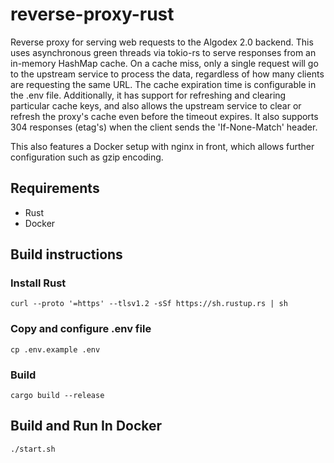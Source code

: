 # reverse-proxy-rust

Reverse proxy for serving web requests to the Algodex 2.0 backend. This uses asynchronous green threads via tokio-rs to serve responses from an in-memory HashMap cache. On a cache miss, only a single request will go to the upstream service to process the data, regardless of how many clients are requesting the same URL. The cache expiration time is configurable in the .env file. Additionally, it has support for refreshing and clearing particular cache keys, and also allows the upstream service to clear or refresh the proxy's cache even before the timeout expires. It also supports 304 responses (etag's) when the client sends the 'If-None-Match' header.

This also features a Docker setup with nginx in front, which allows further configuration such as gzip encoding. 

## Requirements

- Rust
- Docker

## Build instructions

### Install Rust

`curl --proto '=https' --tlsv1.2 -sSf https://sh.rustup.rs | sh`

### Copy and configure .env file

`cp .env.example .env`

### Build

`cargo build --release`

## Build and Run In Docker

`./start.sh`
